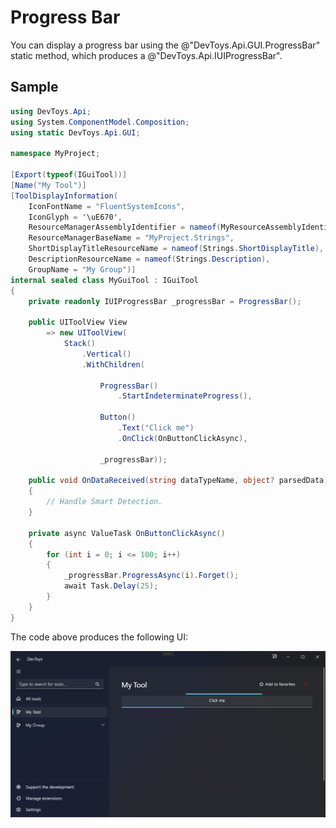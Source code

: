 # Progress Bar

You can display a progress bar using the @"DevToys.Api.GUI.ProgressBar" static method, which produces a @"DevToys.Api.IUIProgressBar".

## Sample

```csharp
using DevToys.Api;
using System.ComponentModel.Composition;
using static DevToys.Api.GUI;

namespace MyProject;

[Export(typeof(IGuiTool))]
[Name("My Tool")]
[ToolDisplayInformation(
    IconFontName = "FluentSystemIcons",
    IconGlyph = '\uE670',
    ResourceManagerAssemblyIdentifier = nameof(MyResourceAssemblyIdentifier),
    ResourceManagerBaseName = "MyProject.Strings",
    ShortDisplayTitleResourceName = nameof(Strings.ShortDisplayTitle),
    DescriptionResourceName = nameof(Strings.Description),
    GroupName = "My Group")]
internal sealed class MyGuiTool : IGuiTool
{
    private readonly IUIProgressBar _progressBar = ProgressBar();

    public UIToolView View
        => new UIToolView(
            Stack()
                .Vertical()
                .WithChildren(

                    ProgressBar()
                        .StartIndeterminateProgress(),
                    
                    Button()
                        .Text("Click me")
                        .OnClick(OnButtonClickAsync),

                    _progressBar));

    public void OnDataReceived(string dataTypeName, object? parsedData)
    {
        // Handle Smart Detection.
    }

    private async ValueTask OnButtonClickAsync()
    {
        for (int i = 0; i <= 100; i++)
        {
            _progressBar.ProgressAsync(i).Forget();
            await Task.Delay(25);
        }
    }
}
```

The code above produces the following UI:

![DevToys - My Tool - Progress Bar](assets/progress-bar.png)